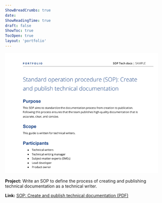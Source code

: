 ```yaml
---
ShowBreadCrumbs: true
date: 
ShowReadingTime: true
draft: false
ShowToc: true
TocOpen: true
layout: 'portfolio'
---
```



[![SOP Screenshot](sop.PNG)](https://drive.google.com/file/d/1DZMHn-yJeN5y7dAvIdMyhW_W9zsE3Lol/view?usp=sharing)

**Project:** Write an SOP to define the process of creating and publishing technical documentation as a technical writer.

**Link:** [SOP: Create and publish technical documentation (PDF)](https://drive.google.com/file/d/1DZMHn-yJeN5y7dAvIdMyhW_W9zsE3Lol/view?usp=sharing)